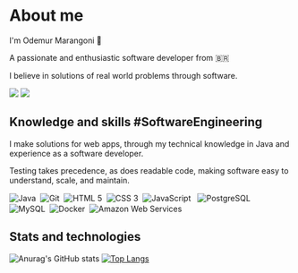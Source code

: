 # About me

I'm Odemur Marangoni 👋

A passionate and enthusiastic software developer from 🇧🇷 

I believe in solutions of real world problems through software.

<!--I like to learn, share and improve my skills, to continue growing in my career.-->

<a href="https://www.instagram.com/odemur.marangoni" target="_blank"><img src="https://img.shields.io/badge/-Instagram-%23E4405F?style=for-the-badge&logo=instagram&logoColor=white" target="_blank"></a>
<a href="https://www.linkedin.com/in/odemur" target="_blank"><img src="https://img.shields.io/badge/-LinkedIn-%230077B5?style=for-the-badge&logo=linkedin&logoColor=white" target="_blank"></a> 

## Knowledge and skills #SoftwareEngineering

I make solutions for web apps, through my technical knowledge in Java and experience as a software developer. 

Testing takes precedence, as does readable code, making software easy to understand, scale, and maintain.

<!--I work in all areas of the development cycle, focusing on quality, performance, scalability, and security.-->

<div style="display: inline">
  <img align="center" alt="Java" src="https://icongr.am/devicon/java-original-wordmark.svg?size=64&color=feffff">&nbsp;
  <img align="center" alt="Git" src="https://icongr.am/devicon/git-plain-wordmark.svg?size=96&color=feffff">&nbsp;
  <img align="center" alt="HTML 5" src="https://icongr.am/devicon/html5-original-wordmark.svg?size=64&color=feffff">&nbsp;
  <img align="center" alt="CSS 3" src="https://icongr.am/devicon/css3-plain-wordmark.svg?size=64&color=feffff">&nbsp;
  <img align="center" alt="JavaScript" src="https://icongr.am/devicon/javascript-original.svg?size=64&color=feffff"> &nbsp;
  <img align="center" alt="PostgreSQL" src="https://icongr.am/devicon/postgresql-original-wordmark.svg?size=64&color=feffff"> &nbsp;
  <img align="center" alt="MySQL" src="https://icongr.am/devicon/mysql-original-wordmark.svg?size=96&color=feffff">&nbsp;
  <img align="center" alt="Docker" src="https://icongr.am/devicon/docker-original-wordmark.svg?size=64&color=feffff">&nbsp;
  <img align="center" alt="Amazon Web Services" src="https://icongr.am/devicon/amazonwebservices-original.svg?size=64&color=feffff">
</div>

## Stats and technologies

![Anurag's GitHub stats](https://github-readme-stats.vercel.app/api?username=odemur&show_icons=true&theme=github_dark)
[![Top Langs](https://github-readme-stats.vercel.app/api/top-langs/?username=odemur&layout=compact&theme=github_dark)](https://github.com/odemur/github-readme-stats)

<br />



